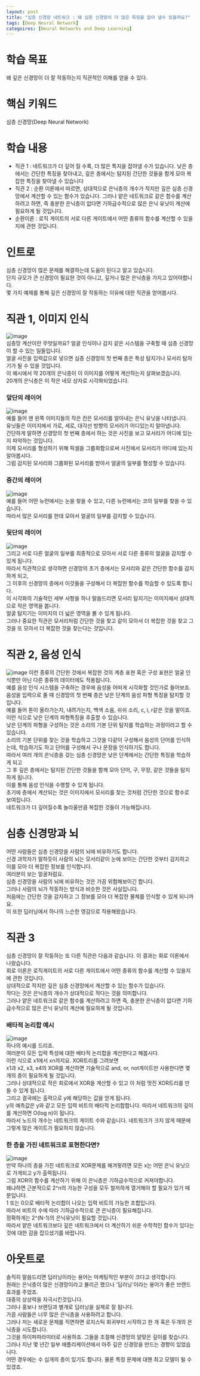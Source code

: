 ```yaml
---
layout: post
title: "심층 신경망 네트워크 : 왜 심층 신경망이 더 많은 특징을 잡아 낼수 있을까요?"
tags: [Deep Neural Network]
categoires: [Neural Networks and Deep Learning]
---
```


# 학습 목표
왜 깊은 신경망이 더 잘 작동하는지 직관적인 이해를 얻을 수 있다.

# 핵심 키워드
심층 신경망(Deep Neural Network)

# 학습 내용
* 직관 1 : 네트워크가 더 깊어 질 수록, 더 많은 특지을 잡아낼 수가 있습니다. 낮은 층에서는 간단한 특징을 찾아내고, 깊은 층에서는 탐지된 간단한 것들을 함게 모아 복잡한 특징을 찾아낼 수 있습니다
* 직관 2 : 순환 이론에서 따르면, 상대적으로 은닉층의 개수가 작지만 깊은 심층 신경망에서 계산할 수 있는 함수가 있습니다. 그러나 얕은 네트워크로 같은 함수를 계산하려고 하면, 즉 충분한 은닉층이 없다면 기하급수적으로 많은 은닉 유닛이 계산에 필요하게 될 것입니다.
* 순환이론 : 로직 게이트의 서로 다른 게이트에서 어떤 종류의 함수를 계산할 수 있을지에 관한 것입니다.

# 인트로
심층 신경망이 많은 문제를 해결하는데 도움이 된다고 알고 있습니다.    
단지 규모가 큰 신경망이 필요한 것이 아니고, 깊거나 많은 은닉층을 가지고 있어야합니다.    
몇 가지 예제를 통해 깊은 신경망이 잘 작동하는 이유에 대한 직관을 얻어봅시다.    
# 직관 1, 이미지 인식
![image](https://user-images.githubusercontent.com/50114210/64487927-07ca8000-d27c-11e9-984d-e1039f334a82.png)     
심층망 계산이란 무엇일까요? 얼굴 인식이나 감지 같은 시스템을 구축할 때 심층 신경망이 할 수 있는 일들입니다.    
얼굴 사진을 입력값으로 넣으면 심층 신경망의 첫 번째 층은 특성 탐지기나 모서리 탐자기가 될 수 있을 것입니다.    
이 예시에서 약 20개의 은닉층이 이 이미지를 어떻게 계산하는지 살펴보겠습니다.    
20개의 은닉층은 이 작은 네모 상자로 시각화되었습니다.   
### 앞단의 레이어
![image](https://user-images.githubusercontent.com/50114210/64488000-11a0b300-d27d-11e9-820b-8bdc0250f1c2.png)    
예를 들어 맨 왼쪽 이미지들의 작은 칸은 모서리를 알아내는 은닉 유닛을 나타냅니다.    
유닛들은 이미지에서 가로, 세로, 대각선 방향의 모서리가 어디있는지 알아냅니다.     
간단하게 말하면 신경망의 첫 번째 층에서 하는 것은 사진을 보고 모서리가 어디에 있는지 파악하는 것입니다.    
이제 모서리를 형성하기 위해 픽셀을 그룹화함으로써 사진에서 모서리가 어디에 있는지 알아봅시다.    
그럼 감지된 모서리와 그룹화된 모서리를 받아서 얼굴의 일부를 형성할 수 있습니다.    
### 중간의 레이어
![image](https://user-images.githubusercontent.com/50114210/64488004-1c5b4800-d27d-11e9-9518-2c5f3d28ddf2.png)    
예를 들어 어떤 뉴런에서는 눈을 찾을 수 있고, 다른 뉴런에서는 코의 일부를 찾을 수 있습니다.     
따라서 많은 모서리를 한데 모아서 얼굴의 일부를 감지할 수 있습니다.     
### 뒷단의 레이어
![image](https://user-images.githubusercontent.com/50114210/64488008-267d4680-d27d-11e9-9024-25c5f4af7095.png)     
그리고 서로 다른 얼굴의 일부를 최종적으로 모아서 서로 다른 종류의 얼굴을 감지할 수 있게 됩니다.    
따라서 직관적으로 생각하면 신경망의 초기 층에서는 모서리와 같은 간단한 함수를 감지하게 되고,     
그 이후의 신경망의 층에서 이것들을 구성해서 더 복잡한 함수를 학습할 수 있도록 합니다.   
이 시각화의 기술적인 세부 사항을 하나 말씀드리면 모서리 탐지기는 이미지에서 상대적으로 작은 영역을 봅니다.   
얼굴 탐지기는 이미지의 더 넓은 영역을 볼 수 있게 됩니다.    
그러나 중요한 직관은 모서리처럼 간단한 것을 찾고 같이 모아서 더 복잡한 것을 찾고 그것을 또 모아서 더 복잡한 것을 찾는다는 것입니다.    
# 직관 2, 음성 인식
![image](https://user-images.githubusercontent.com/50114210/64488022-56c4e500-d27d-11e9-886e-62ddf53a1e2a.png)
이런 종류의 간단한 것에서 복잡한 것의 계층 표현 혹은 구성 표현은 얼굴 인식뿐만 아닌 다른 종류의 데이터에도 적용됩니다.    
예를 음성 인식 시스템을 구축하는 경우에 음성을 어떠게 시각화할 것인가로 들어보죠.    
음성을 입력으로 줄 때 신경망의 첫 번째 층은 낮은 단계의 음성 파형 특징을 탐지할 것입니다.    
예를 들어 톤이 올라가는지, 내려가는지, 백색 소음, 쉬쉬 소리, c, i, r같은 것을 말이죠.     
이런 식으로 낮은 단계의 파형특징을 추출할 수 있습니다.    
낮은 단계의 파형을 구성하는 것은 소리의 기본 단위 탐지를 학습하는 과정이라고 할 수 있습니다.     
소리의 기본 단위를 찾는 것을 학습하고 그것을 다같이 구성해서 음성의 단어를 인식하는데, 학습하기도 하고 단어를 구성해서 구나 문장을 인식하기도 합니다.     
따라서 여러 개의 은닉층을 갖는 심층 신경망은 낮은 단계에서는 간단한 특징을 학습하게 되고     
그 후 깊은 층에서는 탐지된 간단한 것들을 함께 모아 단어, 구, 무장, 같은 것들을 탐지하게 됩니다.     
이를 통해 음성 인식을 수행할 수 있게 됩니다.    
초기에 층에서 계산되는 것은 이미지에서 모서리를 찾는 것처럼 간단한 것으로 함수로 보여집니다.    
네트워크가 더 깊어질수록 놀라울만큼 복잡한 것들이 가능해집니다.     
# 심층 신경망과 뇌
어떤 사람들은 심층 신경망을 사람의 뇌에 비유하기도 합니다.    
신경 과학자가 말하듯이 사람의 뇌는 모서리같이 눈에 보이는 간단한 것부터 감지하고 이를 모아 더 복잡한 정보를 인식합니다.    
여러분이 보는 얼굴처럼요.     
심층 신경망을 사람의 뇌에 비유하는 것은 가끔 위험해보이긴 합니다.    
그러나 사람의 뇌가 작동하는 방식과 비슷한 것은 사실입니다.    
처음에는 간단한 것을 감지하고 그 정보를 모아 더 복잡한 물체를 인식할 수 있게 되니까요.    
이 또한 딥러닝에서 하나의 느슨한 영감으로 작용해왔습니다.    
# 직관 3
심층 신경망이 잘 작동하는 또 다른 직관은 다음과 같습니다. 이 결과는 회로 이론에서 나왔습니다.      
회로 이론은 로직게이트의 서로 다른 게이트에서 어떤 종류의 함수를 계산할 수 있을지에 관한 것입니다.    
상대적으로 작지만 깊은 심층 신경망에서 계산할 수 있는 함수가 있습니다.    
작다는 것은 은닉층의 개수가 상대적으로 작다는 것을 의미합니다.     
그러나 얕은 네트워크로 같은 함수를 계산하려고 하면 즉, 충분한 은닉층이 없다면 기하급수적으로 많은 은닉 유닛이 계산에 필요하게 될 것입니다.     
### 배타적 논리합 예시
![image](https://user-images.githubusercontent.com/50114210/64488110-b5d72980-d27e-11e9-9620-a5d39265ccab.png)     
하나의 예시를 드리죠.     
여러분이 모든 입력 특성에 대한 배타적 논리합을 계산한다고 해봅시다.    
이런 식으로 x1에서 xn까지요. XOR트리를 그려보면       
x1과 x2, x3, x4의 XOR를 계산하면 기술적으로 and, or, not게이트만 사용한다면 몇개의 층이 필요하게 될 것입니다.     
그러나 상대적으로 작은 회로에서 XOR을 계산할 수 있고 이 처럼 멋진 XOR트리를 만들 수 있게 됩니다.    
그리고 결국에는 출력으로 y에 해당하는 값을 얻게 됩니다.     
y의 예측값은 y와 같고 모든 입력 비트의 배타적 논리합합니다. 따라서 네트워크의 깊이를 계산하면 O(log n)이 됩니다.    
따라서 노드의 개수는 네트워크의 게이트 수와 같습니다. 네트워크가 크지 않게 때문에 그렇게 많은 게이트가 필요하지 않습니다.    
### 한 층을 가진 네트워크로 표현한다면?
![image](https://user-images.githubusercontent.com/50114210/64488140-39911600-d27f-11e9-889b-3248a2a13cf6.png)    
만약 하나의 층을 가진 네트워크로 XOR문제를 해겨랗려면 모든 x는 어떤 은닉 유닛으로 가게되고 y가 출력됩니다.    
그럼 XOR의 함수를 계산하기 위해 이 은닉층은 기하급수적으로 커져야합니다.     
왜냐하면 근본적으로 2^n의 가능한 구성을 모두 철저하게 열거해야 할 필요가 있기 때문입니다.    
1 또는 0으로 배타적 논리합이 나오는 입력 비트의 가능한 조합입니다.    
따라서 비트의 수에 따라 기하급수적으로 큰 은닉층이 필요해집니다.    
정확하게는 2^(N-1)의 은닉유닛이 필요할 것입니다.    
따라서 얕은 네트워크보다 깊은 네트워크에서 더 계산하기 쉬운 수학적인 함수가 있다는 것에 대한 감을 잡으셨기를 바랍니다.    
# 아웃트로
솔직히 말씀드리면 딥러닝이라는 용어는 마케팅적인 부분이 크다고 생각합니다.    
원래는 은닉층이 많은 신경망이라고 불리곤 했으나 '딥러닝'이라는 용어가 좋은 브랜드 효과를 주었죠.     
대중의 상상력을 자극시킨것입니다.    
그러나 홍보나 브랜딩과 별개로 딥러닝을 실제로 잘 됩니다.     
가끔 사람들은 너무 많은 은닉층을 사용하려고 합니다.    
그러나 저는 새로운 문제를 직면하면 로지스틱 회귀부터 시작하고 한 개 혹은 두개의 은닉층을 시도합니다.    
그것을 하이퍼파라미터로 사용하죠. 그들을 조절해 신경망의 알맞은 깊이를 찾습니다.    
그러나 지난 몇 년간 일부 애플리케이션에서 아주 깊은 신경망을 만드는 경향이 있었습니다.    
어떤 경우에는 수 십개의 층이 있기도 합니다. 물론 특정 문제에 대핸 최고 모델이 될 수 있겠죠.    



